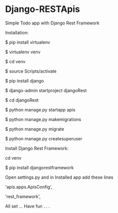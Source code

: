 # Django-RESTApis
Simple Todo app with Django Rest Framework


Installation:

$ pip install virtualenv

$ virtualenv venv

$ cd venv

$ source Scripts/activate

$ pip install django

$ django-admin startproject djangoRest

$ cd djangoRest

$ python manage.py startapp apis

$ python manage.py makemigrations

$ python manage.py migrate

$ python manage.py createsuperuser


Install Django Rest Framework:

cd venv

$ pip install djangorestframework


Open settings.py and in Installed app add these lines

'apis.apps.ApisConfig',

'rest_framework',

All set ... Have fun . . . 
